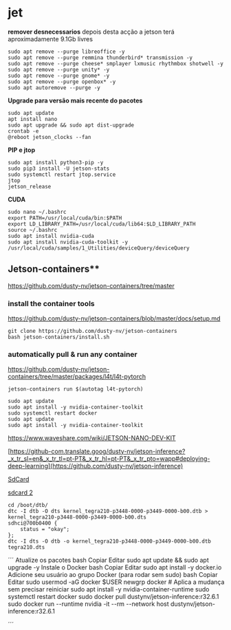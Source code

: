 # jet
**remover desnecessarios**
depois desta acção a jetson terá aproximadamente 9.1Gb livres
```shell
sudo apt remove --purge libreoffice -y
sudo apt remove --purge remmina thunderbird* transmission -y
sudo apt remove --purge cheese* smplayer lxmusic rhythmbox shotwell -y
sudo apt remove --purge unity* -y
sudo apt remove --purge gnome* -y
sudo apt remove --purge openbox* -y
sudo apt autoremove --purge -y
```

**Upgrade para versão mais recente do pacotes**
```shell
sudo apt update
apt install nano
sudo apt upgrade && sudo apt dist-upgrade
crontab -e
@reboot jetson_clocks --fan
```
**PIP e jtop**
```shell
sudo apt install python3-pip -y
sudo pip3 install -U jetson-stats
sudo systemctl restart jtop.service
jtop
jetson_release
```
**CUDA**
```shell
sudo nano ~/.bashrc
export PATH=/usr/local/cuda/bin:$PATH
export LD_LIBRARY_PATH=/usr/local/cuda/lib64:$LD_LIBRARY_PATH
source ~/.bashrc
sudo apt install nvidia-cuda
sudo apt install nvidia-cuda-toolkit -y
/usr/local/cuda/samples/1_Utilities/deviceQuery/deviceQuery
```

## Jetson-containers**
https://github.com/dusty-nv/jetson-containers/tree/master


### install the container tools
https://github.com/dusty-nv/jetson-containers/blob/master/docs/setup.md
```shell
git clone https://github.com/dusty-nv/jetson-containers
bash jetson-containers/install.sh
```
### automatically pull & run any container

https://github.com/dusty-nv/jetson-containers/tree/master/packages/l4t/l4t-pytorch
```shell
jetson-containers run $(autotag l4t-pytorch)
```

```shell
sudo apt update
sudo apt install -y nvidia-container-toolkit
sudo systemctl restart docker
sudo apt update
sudo apt install -y nvidia-container-toolkit
```

https://www.waveshare.com/wiki/JETSON-NANO-DEV-KIT

[https://github-com.translate.goog/dusty-nv/jetson-inference?_x_tr_sl=en&_x_tr_tl=pt-PT&_x_tr_hl=pt-PT&_x_tr_pto=wapp#deploying-deep-learning](https://github.com/dusty-nv/jetson-inference)

[SdCard](https://forums.developer.nvidia.com/t/jetson-nano-enable-sdmmc3-for-sd-card/165148/3?utm_source=chatgpt.com)

[sdcard 2](https://forums.developer.nvidia.com/t/microsd-card-not-detected-on-jetson-nano-production-module/80776/9)

```shell
cd /boot/dtb/
dtc -I dtb -O dts kernel_tegra210-p3448-0000-p3449-0000-b00.dtb > kernel_tegra210-p3448-0000-p3449-0000-b00.dts
sdhci@700b0400 {
    status = "okay";
};
dtc -I dts -O dtb -o kernel_tegra210-p3448-0000-p3449-0000-b00.dtb tegra210.dts
```

´´´
Atualize os pacotes
bash
Copiar
Editar
sudo apt update && sudo apt upgrade -y
Instale o Docker
bash
Copiar
Editar
sudo apt install -y docker.io
Adicione seu usuário ao grupo Docker (para rodar sem sudo)
bash
Copiar
Editar
sudo usermod -aG docker $USER
newgrp docker  # Aplica a mudança sem precisar reiniciar
sudo apt install -y nvidia-container-runtime
sudo systemctl restart docker
sudo docker pull dustynv/jetson-inference:r32.6.1
sudo docker run --runtime nvidia -it --rm --network host dustynv/jetson-inference:r32.6.1

´´´

